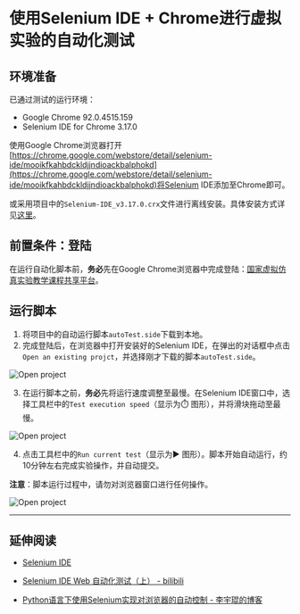 # 使用Selenium IDE + Chrome进行虚拟实验的自动化测试

## 环境准备

已通过测试的运行环境：

* Google Chrome 92.0.4515.159
* Selenium IDE for Chrome 3.17.0

使用Google Chrome浏览器打开[https://chrome.google.com/webstore/detail/selenium-ide/mooikfkahbdckldjjndioackbalphokd](https://chrome.google.com/webstore/detail/selenium-ide/mooikfkahbdckldjjndioackbalphokd)将Selenium IDE添加至Chrome即可。

或采用项目中的`Selenium-IDE_v3.17.0.crx`文件进行离线安装。具体安装方式详见[这里](https://www.cnplugins.com/tool/three-methods-to-install-crx.html)。

## 前置条件：登陆

在运行自动化脚本前，**务必**先在Google Chrome浏览器中完成登陆：[国家虚拟仿真实验教学课程共享平台](http://www.ilab-x.com/login)。

## 运行脚本

1. 将项目中的自动运行脚本`autoTest.side`下载到本地。
2. 完成登陆后，在浏览器中打开安装好的Selenium IDE，在弹出的对话框中点击`Open an existing projct`，并选择刚才下载的脚本`autoTest.side`。

![Open project](https://dm2305files.storage.live.com/y4m4SjFM2Ofz1XXb_SH6Bx9fPZBnCKSZ6Qt39w3gimZPEc-YCq1Qw1mFpk2iA3GKizCIOwPJfyKvi_l1aHLJcNpqUnB8CjldhluNNz2KERoZOyXU3oOUJuCOCaCGVJTA9VNT3fyWor58f9ImxCPWuc75HhNlV88Khz77rlmnJg42bst952X8mvRTNJZZCmBI7ns?width=618&height=756&cropmode=none)

3. 在运行脚本之前，**务必**先将运行速度调整至最慢。在Selenium IDE窗口中，选择工具栏中的`Test execution speed`（显示为:stopwatch: 图形），并将滑块拖动至最慢。

![Open project](https://dm2305files.storage.live.com/y4mtFy9M7JkQOkIU6iW-CCQdZiqWKpf7V4Q8ehevXaPU0OJePPGC0jjwuwJna3LXydVYha1s4V3fPhcBwxMN-D5F2Dmex6swQFDj8CHnFXT2KJg8OOHo-W_LmwtD-7km8gCgzSn1FigJfb1mt3oNTYNlsdcUbHyFF5FAKREtsiSCPN9jkrAkj_g4n66-vtdt-v1?width=618&height=756&cropmode=none)

4. 点击工具栏中的`Run current test`（显示为:arrow_forward: 图形）。脚本开始自动运行，约10分钟左右完成实验操作，并自动提交。

**注意**：脚本运行过程中，请勿对浏览器窗口进行任何操作。

![Open project](https://dm2305files.storage.live.com/y4m2FNAOBaSe9QotT6YdK3jEXCPmjSkYYsgozNxTr0lmEtqKu8tB1l7rOP3idGYLxHWhkax8YIKY_QFyURWh2qUfN-3aAxYXvlAwFr7BOeFy9R-qz-AqNcNy14BnMaFIxU7lrLstoQrq_SRUfn_ycNuGyU4jipO-Ayvlu0n9Oq64QRTUEw2z8g_R0TZBoJkIBL4?width=618&height=756&cropmode=none)

---

## 延伸阅读

* [Selenium IDE](https://www.selenium.dev/selenium-ide/)

* [Selenium IDE Web 自动化测试（上） - bilibili](https://www.bilibili.com/video/BV1fJ411w7mk)

* [Python语言下使用Selenium实现对浏览器的自动控制 - 李宇琨的博客](https://lyk6756.github.io/2017/08/01/selenium.html)
